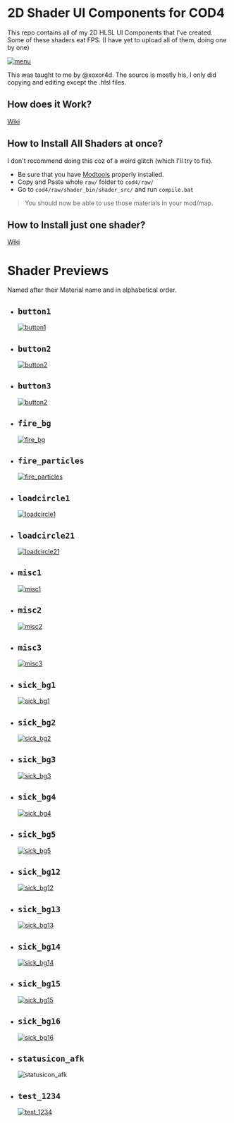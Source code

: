# 2D Shader UI Components for COD4

This repo contains all of my 2D HLSL UI Components that I've created.
Some of these shaders eat FPS.
(I have yet to upload all of them, doing one by one)

[![menu](https://i.gyazo.com/0f9f2d85b08daa85e58f42355321fcda.gif)](https://gyazo.com/0f9f2d85b08daa85e58f42355321fcda)

This was taught to me by @xoxor4d. The source is mostly his, I only did copying and editing except the .hlsl files.

## How does it Work?

[Wiki](https://github.com/Zoro-6191/cod4-2d-shaders/wiki/How-does-it-work%3F)

## How to Install All Shaders at once?

I don't recommend doing this coz of a weird glitch (which I'll try to fix).<br>

- Be sure that you have [Modtools](https://github.com/promod/CoD4-Mod-Tools) properly installed.
- Copy and Paste whole `raw/` folder to `cod4/raw/`
- Go to `cod4/raw/shader_bin/shader_src/` and run `compile.bat`

> You should now be able to use those materials in your mod/map.

## How to Install just one shader?

[Wiki](https://github.com/Zoro-6191/cod4-2d-shaders/wiki/How-to-Install-1-shader)

# Shader Previews

Named after their Material name and in alphabetical order.

- ##  <strong>`button1`</strong>

    [![button1](https://drive.google.com/uc?export=view&id=1ewEOy7_TK9lba1TwJ2KFz1FHXcMDtyzh)](https://drive.google.com/file/d/1ewEOy7_TK9lba1TwJ2KFz1FHXcMDtyzh/view)

- ##  <strong>`button2`</strong>

    [![button2](https://drive.google.com/uc?export=view&id=12p1mRO3VRNfY5t8yv3CQ7qWTvDxLBrxA)](https://drive.google.com/file/d/12p1mRO3VRNfY5t8yv3CQ7qWTvDxLBrxA/view)

- ##  <strong>`button3`</strong>

    [![button2](https://drive.google.com/uc?export=view&id=1rZBqncmkXcISV1sBeEPMSBVLylEM1Q1u)](https://drive.google.com/file/d/1rZBqncmkXcISV1sBeEPMSBVLylEM1Q1u/view)

- ##  <strong>`fire_bg`</strong>

    [![fire_bg](https://i.gyazo.com/ea783d0852c654efe9708988280bd31b.gif)](https://gyazo.com/ea783d0852c654efe9708988280bd31b)

- ##  <strong>`fire_particles`</strong>

    [![fire_particles](https://drive.google.com/uc?export=view&id=1yOJA16K4EqCi2ysbcFKe1pnY1svpaXoM)](https://drive.google.com/file/d/1yOJA16K4EqCi2ysbcFKe1pnY1svpaXoM/view)

- ##  <strong>`loadcircle1`</strong>

    [![loadcircle1](https://drive.google.com/uc?export=view&id=1A_n9z1lPiei9IFb07H2rKDrMIJ_VwoOJ)](https://drive.google.com/file/d/1A_n9z1lPiei9IFb07H2rKDrMIJ_VwoOJ/view)

- ##  <strong>`loadcircle21`</strong>

    [![loadcircle21](https://drive.google.com/uc?export=view&id=1dNgDqWXsL6VS42XF2epmloDuFZ7gMP5i)](https://drive.google.com/file/d/1dNgDqWXsL6VS42XF2epmloDuFZ7gMP5i/view)

- ##  <strong>`misc1`</strong>

    [![misc1](https://drive.google.com/uc?export=view&id=19W3Qa6ri5V3zdkOlEqirnMuFBRPxuWbX)](https://drive.google.com/file/d/19W3Qa6ri5V3zdkOlEqirnMuFBRPxuWbX/view)


- ##  <strong>`misc2`</strong>

    [![misc2](https://drive.google.com/uc?export=view&id=1y-uOkRPhTP9pka4jOpQj0wUkyogJxCfh)](https://drive.google.com/file/d/1y-uOkRPhTP9pka4jOpQj0wUkyogJxCfh/view)


- ##  <strong>`misc3`</strong>

    [![misc3](https://drive.google.com/uc?export=view&id=1I4aWJQo54TXWRQ12F8TVNjro2Y-ZgESu)](https://drive.google.com/file/d/1I4aWJQo54TXWRQ12F8TVNjro2Y-ZgESu/view)


- ##  <strong>`sick_bg1`</strong>

    [![sick_bg1](https://i.gyazo.com/d1e57889d11e40bd27b5c7b71bb84abc.gif)](https://gyazo.com/d1e57889d11e40bd27b5c7b71bb84abc)


- ##  <strong>`sick_bg2`</strong>

    [![sick_bg2](https://drive.google.com/uc?export=view&id=1ZRYbbiL47gXnlWhWb_8zBwDOxuig8Wvd)](https://drive.google.com/file/d/1ZRYbbiL47gXnlWhWb_8zBwDOxuig8Wvd/view)


- ##  <strong>`sick_bg3`</strong>

    [![sick_bg3](https://i.gyazo.com/70bd185e91b6c46f7950d9092771f6ac.gif)](https://gyazo.com/70bd185e91b6c46f7950d9092771f6ac)


- ##  <strong>`sick_bg4`</strong>

    [![sick_bg4](https://drive.google.com/uc?export=view&id=1ZVkFesnYUCMXhaba3fcS7GDzmWHRVaWA)](https://drive.google.com/file/d/1ZVkFesnYUCMXhaba3fcS7GDzmWHRVaWA/view)


- ##  <strong>`sick_bg5`</strong>

    [![sick_bg5](https://drive.google.com/uc?export=view&id=1Yku2lIoCWU3tZcTshSemeA8lfz5RSn_m)](https://drive.google.com/file/d/1Yku2lIoCWU3tZcTshSemeA8lfz5RSn_m/view)


- ##  <strong>`sick_bg12`</strong>

    [![sick_bg12](https://drive.google.com/uc?export=view&id=1pHDCkh4aU0jk0s0TW22uhNPTz_2da7qE)](https://drive.google.com/file/d/1pHDCkh4aU0jk0s0TW22uhNPTz_2da7qE/view)


- ##  <strong>`sick_bg13`</strong>

    [![sick_bg13](https://i.gyazo.com/fa36bc5e429581afa8955101a3785e3f.gif)](https://gyazo.com/fa36bc5e429581afa8955101a3785e3f)

- ##  <strong>`sick_bg14`</strong>

    [![sick_bg14](https://drive.google.com/uc?export=view&id=1-uJvJBEatVFuTYwrZFpfSaCvKqdkksu-)](https://drive.google.com/file/d/1-uJvJBEatVFuTYwrZFpfSaCvKqdkksu-/view)

- ##  <strong>`sick_bg15`</strong>

    [![sick_bg15](https://drive.google.com/uc?export=view&id=11rFTGpUzsvFC_WPcyzGw7bhX_CQsYx6Q)](https://drive.google.com/file/d/11rFTGpUzsvFC_WPcyzGw7bhX_CQsYx6Q/view)

- ##  <strong>`sick_bg16`</strong>

    [![sick_bg16](https://drive.google.com/uc?export=view&id=11CAak4dE-gy9tFBl6ZIxgKlwCgXIXimT)](https://drive.google.com/file/d/11CAak4dE-gy9tFBl6ZIxgKlwCgXIXimT/view)

- ##  <strong>`statusicon_afk`</strong>

    ![statusicon_afk](https://user-images.githubusercontent.com/52291201/147951225-1e061b48-8646-473e-909f-51c45f18f926.png)

- ##  <strong>`test_1234`</strong>

    [![test_1234](https://drive.google.com/uc?export=view&id=1kJ8st7wUWRSUwloJh5OdkGnpVFv7bLzp)](https://drive.google.com/file/d/1kJ8st7wUWRSUwloJh5OdkGnpVFv7bLzp/view)

